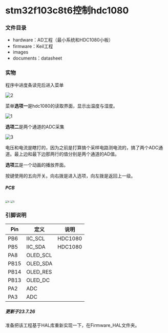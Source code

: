 # stm32f103c8t6控制hdc1080
### 文件目录

* hardware：AD工程（最小系统和HDC1080小板）
* firmware：Keil工程
* images
* documents：datasheet

### 实物

程序中进度条读完后进入菜单

![2](\images\2.jpg)

菜单**选项一**是hdc1080的读取界面，显示出温度与湿度。

![1](\images\1.jpg)

**选项二**是两个通道的ADC采集

![3](\images\3.jpg)

电压和电流是瞎打的，因为之前是打算搞个采样电路测电流的，搞了两个ADC通道。最上边和最下边那两行的值分别是两个通道的AD值。

**选项三**是一个动画的播放界面。

按键使用的五向开关。向右拨是进入选项，向左拨是返回上一级。

##### PCB

<img src="\images\4.png" alt="4" style="zoom:50%;" />

<img src="\images\5.png" alt="5" style="zoom:50%;" />


### 引脚说明

| Pin  | 定义     | 说明    |
| ---- | -------- | ------- |
| PB6  | IIC_SCL  | HDC1080 |
| PB5  | IIC_SDA  | HDC1080 |
| PA8  | OLED_SCL |         |
| PB15 | OLED_SDA |         |
| PB14 | OLED_RES |         |
| PB13 | OLED_DC  |         |
| PA2  | ADC      |         |
| PA3  | ADC      |         |



##### 更新于23.7.26

准备把该工程基于HAL库重新实现一下，在Firmware_HAL文件夹。